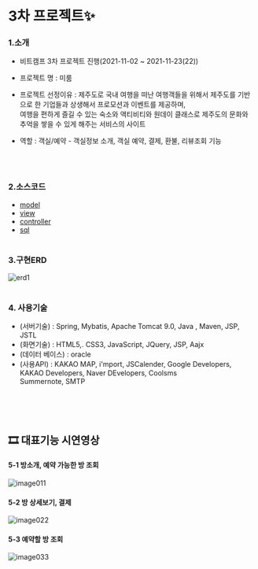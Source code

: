 # 3차 프로젝트✨
### 1.소개
   - 비트캠프 3차 프로젝트 진행(2021-11-02 ~ 2021-11-23(22))
   - 프로젝트 명 : 미룸
   - 프로젝트 선정이유 : 제주도로 국내 여행을 떠난 여행객들을 위해서 제주도를 기반으로 한 기업들과 상생해서 프로모션과 이벤트를 제공하며,<br>
   여행을 편하게 즐길 수 있는 숙소와 액티비티와 원데이 클래스로 제주도의 문화와 추억을 쌓을 수 있게 해주는 서비스의 사이트

   - 역할 : 객실/예약 - 객실정보 소개, 객실 예약, 결제, 환불, 리뷰조회 기능 <br>
      
<br><br>               
### 2.소스코드
  * [model](/MeRoom/src/main/java/com/spring/mr/vo/)
  * [view](/MeRoom/src/main/webapp/views/)
  * [controller](/MeRoom/src/main/java/com/spring/mr/controller/)
  * [sql](/MeRoom/sql/)
<br><br>
### 3.구현ERD
![erd1](https://user-images.githubusercontent.com/68181461/145713623-123352d9-9a9b-42a1-a108-730a0c2230dc.png)
<br><br>

### 4. 사용기술
  * (서버기술) : Spring, Mybatis, Apache Tomcat 9.0, Java , Maven, JSP, JSTL
  * (화면기술) : HTML5,. CSS3, JavaScript, JQuery, JSP, Aajx
  * (데이터 베이스) : oracle
  * (사용API) : KAKAO MAP, i'mport, JSCalender, Google Developers, KAKAO Developers, Naver DEvelopers, Coolsms<br>
          Summernote, SMTP 

<br>
<br>
<br>
<h2 id="시연영상"> 🎞 대표기능 시연영상 </h2>

#### 5-1 방소개, 예약 가능한 방 조회
![image011](https://user-images.githubusercontent.com/68181461/145716385-586e7b55-605d-4602-b6d7-9613a9e7897b.gif)
#### 5-2 방 상세보기, 결제
![image022](https://user-images.githubusercontent.com/68181461/145716568-ce98a554-724b-48bb-af5c-97a29df45166.gif)
#### 5-3 예약할 방 조회
![image033](https://user-images.githubusercontent.com/68181461/145716997-a2fc0c90-2773-4916-8513-255f9eb161f0.gif)




